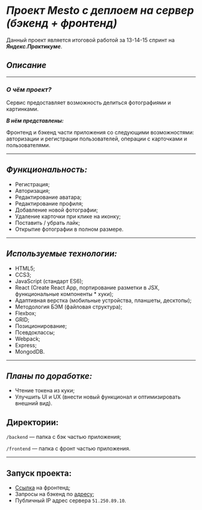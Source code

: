 # ***Проект Mesto с деплоем на сервер (бэкенд + фронтенд)***
Данный проект является итоговой работой за 13-14-15 спринт на ***Яндекс.Практикуме***.
## *Описание*
----
### ***О чём проект?***

Сервис предоставляет возможность делиться фотографиями и картинками.

***В нём представлены:***

Фронтенд и бэкенд части приложения со следующими возможностями: авторизации и регистрации пользователей, операции с карточками и пользователями.

---
## *Функциональность:*

* Регистрация;
* Авторизация;
* Редактирование аватара;
* Редактирование профиля;
* Добавление новой фотографии;
* Удаление карточки при клике на иконку;
* Поставить / убрать лайк;
* Открытие фотографии в полном размере.
---
## *Используемые технологии:*

* HTML5;
* CCS3;
* JavaScript (стандарт ES6);
* React (Create React App, портирование разметки в JSX, функциональные компоненты * хуки);
* Адаптивная верстка (мобильные устройства, планшеты, десктопы);
* Методология БЭМ (файловая структура);
* Flexbox;
* GRID;
* Позиционирование;
* Псевдоклассы;
* Webpack;
* Express;
* MongodDB.
---
## *Планы по доработке:*
* Чтение токена из куки;
* Улучшить UI и UX (внести новый функционал и оптимизировать внешний вид).
## Директории:

`/backend` — папка с бэк частью приложения;

`/frontend` — папка с фронт частью приложения.

---
## Запуск проекта:
* [Ссылка](http://lionen.students.nomoredomains.xyz/) на фронтенд;
* Запросы на бэкенд по [адресу](http://api.lionen.students.nomoredomains.xyz/);
* Публичный IP адрес сервера `51.250.89.10`.
